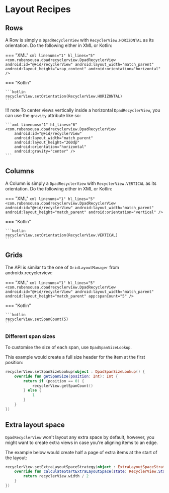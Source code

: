 # Layout Recipes

## Rows

A Row is simply a `DpadRecyclerView` with `RecyclerView.HORIZONTAL` as its orientation.
Do the following either in XML or Kotlin:

=== "XML"
    ```xml linenums="1" hl_lines="5"
    <com.rubensousa.dpadrecyclerview.DpadRecyclerView 
        android:id="@+id/recyclerView"
        android:layout_width="match_parent"
        android:layout_height="wrap_content"
        android:orientation="horizontal" />
    ```

=== "Kotlin"

    ```kotlin
    recyclerView.setOrientation(RecyclerView.HORIZONTAL)
    ```

!!! note
    To center views vertically inside a horizontal `DpadRecyclerView`, 
    you can use the `gravity` attribute like so:

    ```xml linenums="1" hl_lines="6"
    <com.rubensousa.dpadrecyclerview.DpadRecyclerView 
        android:id="@+id/recyclerView"
        android:layout_width="match_parent"
        android:layout_height="260dp"
        android:orientation="horizontal"
        android:gravity="center" />
    ```


## Columns

A Column is simply a `DpadRecyclerView` with `RecyclerView.VERTICAL` as its orientation.
Do the following either in XML or Kotlin:

=== "XML"
    ```xml linenums="1" hl_lines="5"
    <com.rubensousa.dpadrecyclerview.DpadRecyclerView
        android:id="@+id/recyclerView"
        android:layout_width="match_parent"
        android:layout_height="match_parent"
        android:orientation="vertical" />
    ```

=== "Kotlin"

    ```kotlin
    recyclerView.setOrientation(RecyclerView.VERTICAL)
    ```

## Grids

The API is similar to the one of `GridLayoutManager` from androidx.recyclerview:

=== "XML"
    ```xml linenums="1" hl_lines="5"
    <com.rubensousa.dpadrecyclerview.DpadRecyclerView
        android:id="@+id/recyclerView"
        android:layout_width="match_parent"
        android:layout_height="match_parent"
        app:spanCount="5" />
    ```

=== "Kotlin"

    ```kotlin
    recyclerView.setSpanCount(5)
    ```


### Different span sizes

To customise the size of each span, use `DpadSpanSizeLookup`.

This example would create a full size header for the item at the first position:

```kotlin linenums="1"
recyclerView.setSpanSizeLookup(object : DpadSpanSizeLookup() {
    override fun getSpanSize(position: Int): Int {
        return if (position == 0) {
            recyclerView.getSpanCount()
        } else {
            1
        }
    }
})
```

## Extra layout space

`DpadRecyclerView` won't layout any extra space by default, however, 
you might want to create extra views in case you're aligning items to an edge.

The example below would create half a page of extra items at the start of the layout:

```kotlin linenums="1"
recyclerView.setExtraLayoutSpaceStrategy(object : ExtraLayoutSpaceStrategy {
    override fun calculateStartExtraLayoutSpace(state: RecyclerView.State): Int {
        return recyclerView.width / 2
    }
})
```

## 